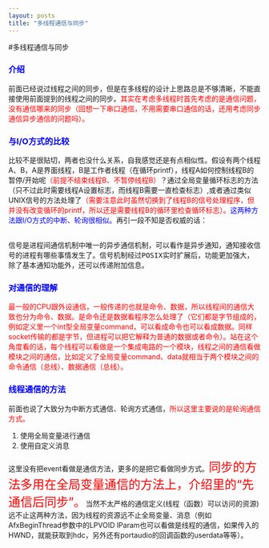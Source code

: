 ```yaml
---
layout: posts
title: "多线程通信与同步"
---
```


#多线程通信与同步
### <font color="blue">介绍</font>
前面已经说过线程之间的同步，但是在多线程的设计上思路总是不够清晰，不能直接使用前面提到的线程之间的同步。<font color="red">其实在考虑多线程时首先考虑的是通信问题，没有通信哪来的同步（回想一下串口通信，不用需要串口通信的话，还用考虑同步通信异步通信的问题吗）。</font>
### <font color="blue">与I/O方式的比较</font>
比较不是很贴切，两者也没什么关系，自我感觉还是有点相似性。假设有两个线程A、B，A是界面线程，B是工作者线程（在循环printf），线程A如何控制线程B的暂停/开始呢<font color="red">（前提不结束线程B、不暂停线程B）</font>？通过全局变量循环标志的方法（只不过此时需要线程A设置标志，而线程B需要一直检查标志）,或者通过类似UNIX信号的方法处理了<font color="red">（需要注意此时虽然切换到了线程B的信号处理程序，但并没有改变循环的printf，所以还是需要线程B的循环里检查循环标志）。</font><font color="blue">这两种方法跟I/O方式的中断、轮询很相似。</font>再引一段不知是否权威的话：
<xmp style="white-space: pre-wrap; word-wrap: break-word;">
信号是进程间通信机制中唯一的异步通信机制，可以看作是异步通知，通知接收信号的进程有哪些事情发生了。信号机制经过POSIX实时扩展后，功能更加强大，除了基本通知功能外，还可以传递附加信息。
</xmp>
### <font color="blue">对通信的理解</font>
<font color="red">最一般的CPU跟外设通信，一般传递的也就是命令、数据，所以线程间的通信大致也分为命令、数据。是命令还是数据看程序怎么处理了（它们都是字节组成的，例如定义里一个int型全局变量command，可以看成命令也可以看成数据。同样socket传输的都是字节，但进程可以把它解释为普通的数据或者命令）。站在这个角度看的话，每个线程可以看做是一个集成电路的一个模块，线程之间的通信看做模块之间的通信，比如定义了全局变量command、data就相当于两个模块之间的命令通信（总线）、数据通信（总线）。</font>
### <font color="blue">线程通信的方法</font>
前面也说了大致分为中断方式通信、轮询方式通信，<font color="red">所以这里主要说的是轮询通信方式。</font>

1. 使用全局变量进行通信
2. 使用自定义消息

这里没有把event看做是通信方法，更多的是把它看做同步方式。<font color="red" size="5">同步的方法多用在全局变量通信的方法上，介绍里的“先通信后同步”。</font>当然不太严格的通信定义(线程（函数）可以访问的资源)远不止这两种方法，因为线程的资源远不止全局变量、消息（例如AfxBeginThread参数中的LPVOID lParam也可以看做是线程的通信，如果传入的HWND，就能获取到hdc，另外还有portaudio的回调函数的userdata等等）。